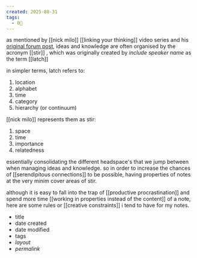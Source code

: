 ```yaml
---
created: 2025-08-31
tags:
  - 0🌲
---
```


as mentioned by [[nick milo]] [[linking your thinking]] video series and his [original forum post](https://forum.obsidian.md/t/the-ultimate-folder-system-a-quixotic-journey-to-ace/63483), ideas and knowledge are often organised by the acronym [[stir]] , which was originally created by *include speaker name* as the term [[latch]]

in simpler terms, latch refers to:
1. location
2. alphabet
3. time
4. category
5. hierarchy (or continuum)

[[nick milo]] represents them as stir:
1. space
2. time
3. importance
4. relatedness

essentially consolidating the different headspace's that we jump between when managing ideas and knowledge. so in order to increase the chances of [[serendipitous connections]] to be possible, having properties of notes at the very minim cover areas of stir.

although it is easy to fall into the trap of [[productive procrastination]] and spend more time [[working in properties instead of the content]] of a note, here are some rules or [[creative constraints]] i tend to have for my notes.

- title
- date created
- date modified
- tags
- *layout*
- *permalink*


